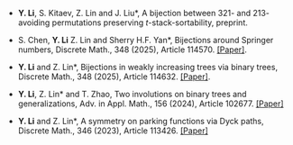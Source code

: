 - <strong>Y. Li</strong>, S. Kitaev, Z. Lin and J. Liu*, A  bijection between $321$- and $213$-avoiding permutations preserving  $t$-stack-sortability, preprint.

- S. Chen, <strong>Y. Li</strong> Z. Lin and Sherry H.F. Yan*, Bijections around Springer numbers, Discrete Math., 348 (2025), Article 114570. [[Paper]](https://www.sciencedirect.com/science/article/pii/S0012365X25001785).

- <strong>Y. Li</strong> and Z. Lin*, Bijections in weakly increasing trees via binary trees, Discrete Math., 348 (2025), Article 114632. [[Paper]](https://www.sciencedirect.com/science/article/pii/S0012365X25002407).

- <strong>Y. Li</strong>, Z. Lin* and T. Zhao, Two involutions on binary trees and generalizations, Adv. in Appl. Math., 156 (2024), Article 102677. [[Paper]](https://www.sciencedirect.com/science/article/pii/S0196885824000083)

- <strong>Y. Li</strong> and Z. Lin*, A symmetry on parking functions via Dyck paths, Discrete Math., 346 (2023), Article 113426. [[Paper]](https://www.sciencedirect.com/science/article/pii/S0012365X23001127)


